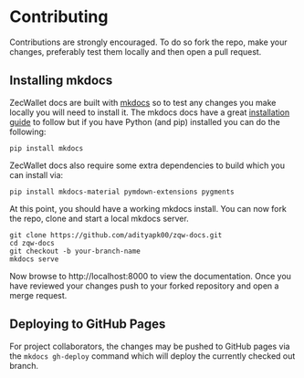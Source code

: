 # Contributing

Contributions are strongly encouraged. To do so fork the repo, make your changes, preferably test them locally and then open a pull request.

## Installing mkdocs

ZecWallet docs are built with [mkdocs](https://www.mkdocs.org/) so to test any changes you make locally you will need to install it. The mkdocs docs have a great [installation guide](https://www.mkdocs.org/#installation) to follow but if you have Python (and pip) installed you can do the following:

```
pip install mkdocs
```

ZecWallet docs also require some extra dependencies to build which you can install via:

```
pip install mkdocs-material pymdown-extensions pygments
```

At this point, you should have a working mkdocs install. You can now fork the repo, clone and start a local mkdocs server.

```
git clone https://github.com/adityapk00/zqw-docs.git
cd zqw-docs
git checkout -b your-branch-name
mkdocs serve
```

Now browse to http://localhost:8000 to view the documentation. Once you have reviewed your changes push to your forked repository and open a merge request.

## Deploying to GitHub Pages

For project collaborators, the changes may be pushed to GitHub pages via the `mkdocs gh-deploy` command which will deploy the currently checked out branch.